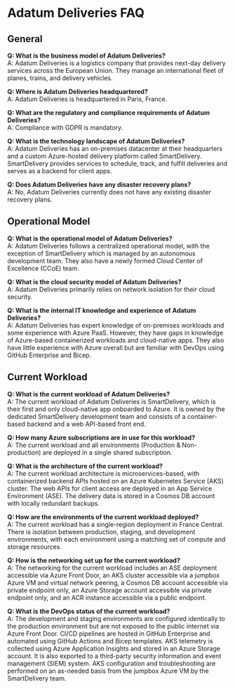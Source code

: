 # Adatum Deliveries FAQ

## General

**Q: What is the business model of Adatum Deliveries?**  
A: Adatum Deliveries is a logistics company that provides next-day delivery services across the European Union. They manage an international fleet of planes, trains, and delivery vehicles.

**Q: Where is Adatum Deliveries headquartered?**  
A: Adatum Deliveries is headquartered in Paris, France.

**Q: What are the regulatory and compliance requirements of Adatum Deliveries?**  
A: Compliance with GDPR is mandatory.

**Q: What is the technology landscape of Adatum Deliveries?**  
A: Adatum Deliveries has an on-premises datacenter at their headquarters and a custom Azure-hosted delivery platform called SmartDelivery. SmartDelivery provides services to schedule, track, and fulfill deliveries and serves as a backend for client apps.

**Q: Does Adatum Deliveries have any disaster recovery plans?**  
A: No, Adatum Deliveries currently does not have any existing disaster recovery plans.

## Operational Model

**Q: What is the operational model of Adatum Deliveries?**  
A: Adatum Deliveries follows a centralized operational model, with the exception of SmartDelivery which is managed by an autonomous development team. They also have a newly formed Cloud Center of Excellence (CCoE) team.

**Q: What is the cloud security model of Adatum Deliveries?**  
A: Adatum Deliveries primarily relies on network isolation for their cloud security.

**Q: What is the internal IT knowledge and experience of Adatum Deliveries?**  
A: Adatum Deliveries has expert knowledge of on-premises workloads and some experience with Azure PaaS. However, they have gaps in knowledge of Azure-based containerized workloads and cloud-native apps. They also have little experience with Azure overall but are familiar with DevOps using GitHub Enterprise and Bicep.

## Current Workload

**Q: What is the current workload of Adatum Deliveries?**  
A: The current workload of Adatum Deliveries is SmartDelivery, which is their first and only cloud-native app onboarded to Azure. It is owned by the dedicated SmartDelivery development team and consists of a container-based backend and a web API-based front end.

**Q: How many Azure subscriptions are in use for this workload?**  
A: The current workload and all environments (Production & Non-production) are deployed in a single shared subscription.

**Q: What is the architecture of the current workload?**  
A: The current workload architecture is microservices-based, with containerized backend APIs hosted on an Azure Kubernetes Service (AKS) cluster. The web APIs for client access are deployed in an App Service Environment (ASE). The delivery data is stored in a Cosmos DB account with locally redundant backups.

**Q: How are the environments of the current workload deployed?**  
A: The current workload has a single-region deployment in France Central. There is isolation between production, staging, and development environments, with each environment using a matching set of compute and storage resources.

**Q: How is the networking set up for the current workload?**  
A: The networking for the current workload includes an ASE deployment accessible via Azure Front Door, an AKS cluster accessible via a jumpbox Azure VM and virtual network peering, a Cosmos DB account accessible via private endpoint only, an Azure Storage account accessible via private endpoint only, and an ACR instance accessible via a public endpoint.

**Q: What is the DevOps status of the current workload?**  
A: The development and staging environments are configured identically to the production environment but are not exposed to the public internet via Azure Front Door. CI/CD pipelines are hosted in GitHub Enterprise and automated using GitHub Actions and Bicep templates. AKS telemetry is collected using Azure Application Insights and stored in an Azure Storage account. It is also exported to a third-party security information and event management (SIEM) system. AKS configuration and troubleshooting are performed on an as-needed basis from the jumpbox Azure VM by the SmartDelivery team.
